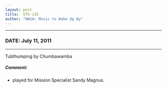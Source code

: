 ```yaml
---
layout: post
title:  STS-135
author: "NASA: Music to Wake Up By"
---
```


----
### DATE: July 11, 2011
----
Tubthumping by Chumbawamba

##### Comment:
* played for Mission Specialist Sandy Magnus.

